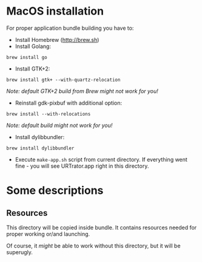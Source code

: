 # MacOS installation

For proper application bundle building you have to:

* Install Homebrew (http://brew.sh)
* Install Golang:

```
brew install go
```

* Install GTK+2:

```
brew install gtk+ --with-quartz-relocation
```

*Note: default GTK+2 build from Brew might not work for you!*

* Reinstall gdk-pixbuf with additional option:

```
brew install --with-relocations
```

*Note: default build might not work for you!*

* Install dylibbundler:

```
brew install dylibbundler
```

* Execute ``make-app.sh`` script from current directory. If everything
went fine - you will see URTrator.app right in this directory.

# Some descriptions

## Resources

This directory will be copied inside bundle. It contains resources needed
for proper working or/and launching.

Of course, it *might* be able to work without this directory, but it will
be superugly.
